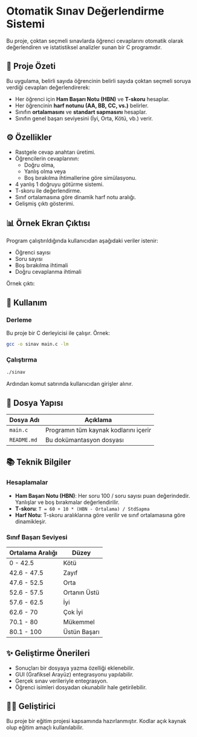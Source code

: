 # Otomatik Sınav Değerlendirme Sistemi

Bu proje, çoktan seçmeli sınavlarda öğrenci cevaplarını otomatik olarak değerlendiren ve istatistiksel analizler sunan bir C programıdır.

## 🧩 Proje Özeti

Bu uygulama, belirli sayıda öğrencinin belirli sayıda çoktan seçmeli soruya verdiği cevapları değerlendirerek:

- Her öğrenci için **Ham Başarı Notu (HBN)** ve **T-skoru** hesaplar.
- Her öğrencinin **harf notunu (AA, BB, CC, vs.)** belirler.
- Sınıfın **ortalamasını** ve **standart sapmasını** hesaplar.
- Sınıfın genel başarı seviyesini (İyi, Orta, Kötü, vb.) verir.

## ⚙️ Özellikler

- Rastgele cevap anahtarı üretimi.
- Öğrencilerin cevaplarının:
  - Doğru olma,
  - Yanlış olma veya
  - Boş bırakılma ihtimallerine göre simülasyonu.
- 4 yanlış 1 doğruyu götürme sistemi.
- T-skoru ile değerlendirme.
- Sınıf ortalamasına göre dinamik harf notu aralığı.
- Gelişmiş çıktı gösterimi.

## 📊 Örnek Ekran Çıktısı

Program çalıştırıldığında kullanıcıdan aşağıdaki veriler istenir:

- Öğrenci sayısı
- Soru sayısı
- Boş bırakılma ihtimali
- Doğru cevaplanma ihtimali

Örnek çıktı:


## 📌 Kullanım

### Derleme

Bu proje bir C derleyicisi ile çalışır. Örnek:

```bash
gcc -o sinav main.c -lm
```

### Çalıştırma

```bash
./sinav
```

Ardından komut satırında kullanıcıdan girişler alınır.

## 📁 Dosya Yapısı

| Dosya Adı     | Açıklama                                 |
|---------------|------------------------------------------|
| `main.c`      | Programın tüm kaynak kodlarını içerir    |
| `README.md`   | Bu dokümantasyon dosyası                 |

## 📚 Teknik Bilgiler

### Hesaplamalar

- **Ham Başarı Notu (HBN)**: Her soru 100 / soru sayısı puan değerindedir. Yanlışlar ve boş bırakmalar değerlendirilir.
- **T-skoru**: `T = 60 + 10 * (HBN - Ortalama) / StdSapma`
- **Harf Notu**: T-skoru aralıklarına göre verilir ve sınıf ortalamasına göre dinamikleşir.

### Sınıf Başarı Seviyesi

| Ortalama Aralığı | Düzey         |
|------------------|---------------|
| 0 - 42.5         | Kötü          |
| 42.6 - 47.5      | Zayıf         |
| 47.6 - 52.5      | Orta          |
| 52.6 - 57.5      | Ortanın Üstü  |
| 57.6 - 62.5      | İyi           |
| 62.6 - 70        | Çok İyi       |
| 70.1 - 80        | Mükemmel      |
| 80.1 - 100       | Üstün Başarı  |

## ✨ Geliştirme Önerileri

- Sonuçları bir dosyaya yazma özelliği eklenebilir.
- GUI (Grafiksel Arayüz) entegrasyonu yapılabilir.
- Gerçek sınav verileriyle entegrasyon.
- Öğrenci isimleri dosyadan okunabilir hale getirilebilir.

## 🧑‍💻 Geliştirici

Bu proje bir eğitim projesi kapsamında hazırlanmıştır. Kodlar açık kaynak olup eğitim amaçlı kullanılabilir.
